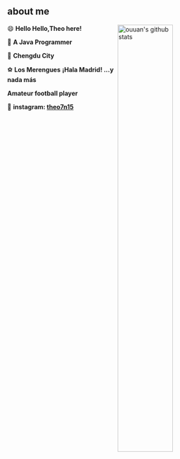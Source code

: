 ## about me



<img align="right" alt="ouuan's github stats" width="50%" src="https://github-readme-stats.vercel.app/api?username=Theoshen&show_icons=true">

😄 **Hello Hello,Theo here!**

🐀 **A Java Programmer**

 📍  **Chengdu City**

⚽ **Los Merengues** **¡Hala Madrid! ...y nada más** 

   **Amateur football player**
   
📸 **instagram: [theo7n15](https://www.instagram.com/theo7n15/)** 






